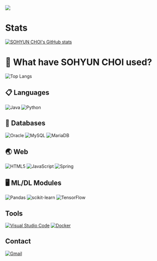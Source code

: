 <!-- 헤더 타이틀 -->
<img src="https://capsule-render.vercel.app/api?type=waving&color=auto&height=300&section=header&text=Welcome!&fontSize=90&animation=fadeIn&fontAlignY=38&desc=to%20the%20SOHYUN%20CHOI's%20Repo!&descAlignY=51&descAlign=62"/>

<!-- 통계 카드 -->
# Stats
[![SOHYUN CHOI's GitHub stats](https://github-readme-stats.vercel.app/api?username=sohyunchoi&theme=onedark&show_icons=true)](https://github.com/sohyunchoi)


<!-- 사용 언어 -->
# 🔨 What have SOHYUN CHOI used?
![Top Langs](https://github-readme-stats.vercel.app/api/top-langs/?username=sohyunchoi&layout=compact)

<!-- 언어 아이콘 -->
## 📋 Languages
![Java](https://img.shields.io/badge/java-%23ED8B00.svg?style=for-the-badge&logo=openjdk&logoColor=white)
![Python](https://img.shields.io/badge/python-3670A0?style=for-the-badge&logo=python&logoColor=ffdd54)

<!-- 데이터베이스 아이콘 -->
## 💾 Databases
![Oracle](https://img.shields.io/badge/Oracle-F80000?style=for-the-badge&logo=oracle&logoColor=white)
![MySQL](https://img.shields.io/badge/mysql-%2300f.svg?style=for-the-badge&logo=mysql&logoColor=white)
![MariaDB](https://img.shields.io/badge/MariaDB-003545?style=for-the-badge&logo=mariadb&logoColor=white)

<!-- 웹 아이콘 -->
## 🌏 Web
![HTML5](https://img.shields.io/badge/html5-%23E34F26.svg?style=for-the-badge&logo=html5&logoColor=white)
![JavaScript](https://img.shields.io/badge/javascript-%23323330.svg?style=for-the-badge&logo=javascript&logoColor=%23F7DF1E)
![Spring](https://img.shields.io/badge/spring-%236DB33F.svg?style=for-the-badge&logo=spring&logoColor=white)

<!-- ML/DL 아이콘 -->
## 🖥️ ML/DL Modules
![Pandas](https://img.shields.io/badge/pandas-%23150458.svg?style=for-the-badge&logo=pandas&logoColor=white)
![scikit-learn](https://img.shields.io/badge/scikit--learn-%23F7931E.svg?style=for-the-badge&logo=scikit-learn&logoColor=white)
![TensorFlow](https://img.shields.io/badge/TensorFlow-%23FF6F00.svg?style=for-the-badge&logo=TensorFlow&logoColor=white)

<!-- 사용 툴 아이콘 -->
## Tools
[![Visual Studio Code](https://img.shields.io/badge/Visual%20Studio%20Code-0078d7.svg?style=for-the-badge&logo=visual-studio-code&logoColor=white)](https://code.visualstudio.com/)
[![Docker](https://img.shields.io/badge/Docker-2496ED?style=for-the-badge&logo=docker&logoColor=white)](https://www.docker.com/)

<!-- 지메일 아이콘 -->
## Contact
[![Gmail](https://img.shields.io/badge/Gmail-D14836?style=for-the-badge&logo=gmail&logoColor=white)](mailto:your-email@gmail.com)
